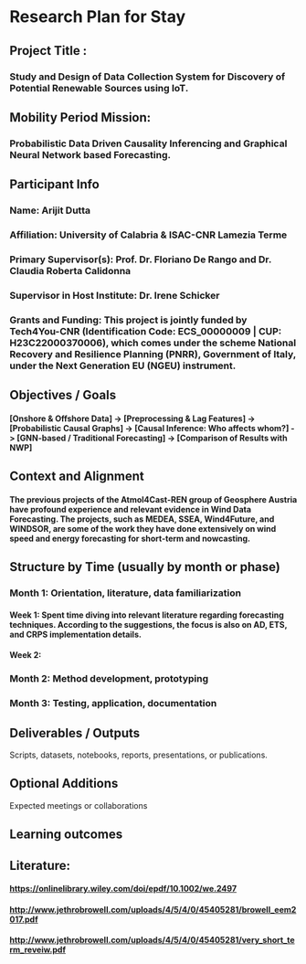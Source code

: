 # Research Plan for Stay

## Project Title : 
### Study and Design of Data Collection System for Discovery of Potential Renewable Sources using IoT.

## Mobility Period Mission: 
### Probabilistic Data Driven Causality Inferencing and Graphical Neural Network based Forecasting.

## Participant Info

### Name: Arijit Dutta
### Affiliation: University of Calabria & ISAC-CNR Lamezia Terme
### Primary Supervisor(s): Prof. Dr. Floriano De Rango and Dr. Claudia Roberta Calidonna
### Supervisor in Host Institute: Dr. Irene Schicker
### Grants and Funding: This project is jointly funded by Tech4You-CNR (Identification Code: ECS_00000009 | CUP: H23C22000370006), which comes under the scheme National Recovery and Resilience Planning (PNRR), Government of Italy, under the Next Generation EU (NGEU) instrument.

## Objectives / Goals

#### [Onshore & Offshore Data] -> [Preprocessing & Lag Features] -> [Probabilistic Causal Graphs] -> [Causal Inference: Who affects whom?] -> [GNN-based / Traditional Forecasting] -> [Comparison of Results with NWP]

## Context and Alignment

#### The previous projects of the Atmol4Cast-REN group of Geosphere Austria have profound experience and relevant evidence in Wind Data Forecasting. The projects, such as MEDEA, SSEA, Wind4Future, and WINDSOR, are some of the work they have done extensively on wind speed and energy forecasting for short-term and nowcasting. 

## Structure by Time (usually by month or phase)

### Month 1: Orientation, literature, data familiarization
#### Week 1: Spent time diving into relevant literature regarding forecasting techniques. According to the suggestions, the focus is also on AD, ETS, and CRPS implementation details.
#### Week 2:

### Month 2: Method development, prototyping

### Month 3: Testing, application, documentation

## Deliverables / Outputs

Scripts, datasets, notebooks, reports, presentations, or publications.

## Optional Additions

Expected meetings or collaborations

## Learning outcomes





## Literature:
#### https://onlinelibrary.wiley.com/doi/epdf/10.1002/we.2497
#### http://www.jethrobrowell.com/uploads/4/5/4/0/45405281/browell_eem2017.pdf
#### http://www.jethrobrowell.com/uploads/4/5/4/0/45405281/very_short_term_reveiw.pdf
